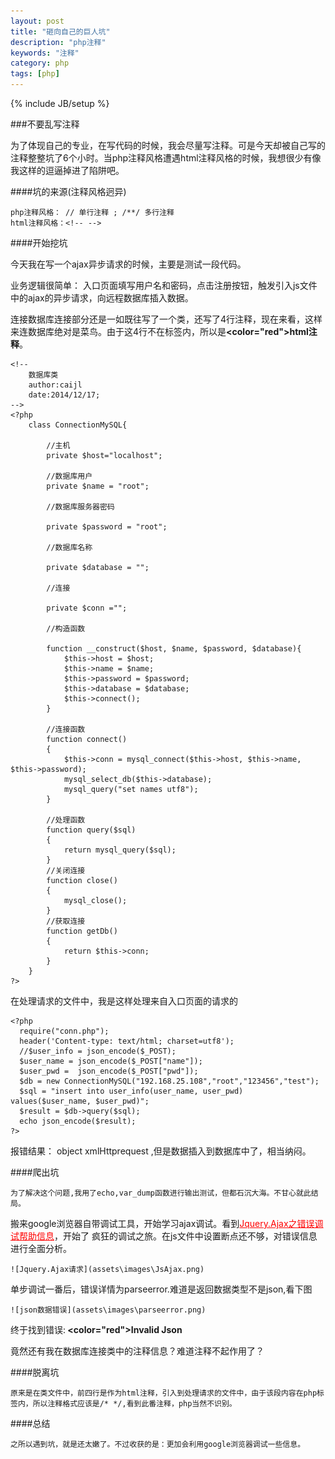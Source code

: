 ```yaml
---
layout: post
title: "砸向自己的巨人坑"
description: "php注释"
keywords: "注释"
category: php
tags: [php]
---
```

{% include JB/setup %}

###不要乱写注释

为了体现自己的专业，在写代码的时候，我会尽量写注释。可是今天却被自己写的注释整整坑了6个小时。当php注释风格遭遇html注释风格的时候，我想很少有像我这样的逗逼掉进了陷阱吧。

<!-- more -->

####坑的来源(注释风格迥异)

	php注释风格： // 单行注释 ; /**/ 多行注释
	html注释风格：<!-- -->

####开始挖坑

今天我在写一个ajax异步请求的时候，主要是测试一段代码。
	
业务逻辑很简单： 入口页面填写用户名和密码，点击注册按钮，触发引入js文件中的ajax的异步请求，向远程数据库插入数据。

连接数据库连接部分还是一如既往写了一个类，还写了4行注释，现在来看，这样来连数据库绝对是菜鸟。由于这4行不在<?php ?>标签内，所以是<b><color="red">html注释</color></b>。

	<!--
		数据库类
		author:caijl
		date:2014/12/17;
    -->
	<?php
		class ConnectionMySQL{
			
			//主机
			private $host="localhost";
			
			//数据库用户
			private $name = "root";

			//数据库服务器密码

			private $password = "root";

			//数据库名称

			private $database = ""; 

			//连接

			private $conn ="";

			//构造函数

			function __construct($host, $name, $password, $database){
				$this->host = $host;
				$this->name = $name;
				$this->password = $password;
				$this->database = $database;
				$this->connect();
			}

			//连接函数
			function connect()
			{
				$this->conn = mysql_connect($this->host, $this->name, $this->password);
				mysql_select_db($this->database);
				mysql_query("set names utf8");
			}

			//处理函数
			function query($sql)
			{
				return mysql_query($sql);
			}
            //关闭连接
			function close()
			{
				mysql_close();
			}
			//获取连接
			function getDb()
			{
				return $this->conn;
			}
		}	
	?>

在处理请求的文件中，我是这样处理来自入口页面的请求的

	<?php
	  require("conn.php");
	  header('Content-type: text/html; charset=utf8');
	  //$user_info = json_encode($_POST);
	  $user_name = json_encode($_POST["name"]); 
	  $user_pwd =  json_encode($_POST["pwd"]);
	  $db = new ConnectionMySQL("192.168.25.108","root","123456","test");
	  $sql = "insert into user_info(user_name, user_pwd) values($user_name, $user_pwd)";
	  $result = $db->query($sql);
	  echo json_encode($result);
	?>

报错结果： object xmlHttprequest ,但是数据插入到数据库中了，相当纳闷。

####爬出坑

	为了解决这个问题,我用了echo,var_dump函数进行输出测试，但都石沉大海。不甘心就此结局。
搬来google浏览器自带调试工具，开始学习ajax调试。看到<a href="http://www.cnblogs.com/mybest/archive/2011/12/13/2285730.html" style="color:red;">Jquery.Ajax之错误调试帮助信息</a>，开始了
疯狂的调试之旅。在js文件中设置断点还不够，对错误信息进行全面分析。

	![Jquery.Ajax请求](assets\images\JsAjax.png)

单步调试一番后，错误详情为parseerror.难道是返回数据类型不是json,看下图

	![json数据错误](assets\images\parseerror.png)

终于找到错误:<B> <color="red">Invalid Json</color></B>

竟然还有我在数据库连接类中的注释信息？难道注释不起作用了？


####脱离坑

	原来是在类文件中，前四行是作为html注释，引入到处理请求的文件中，由于该段内容在php标签内，所以注释格式应该是/* */,看到此番注释，php当然不识别。

####总结

	之所以遇到坑，就是还太嫩了。不过收获的是：更加会利用google浏览器调试一些信息。





